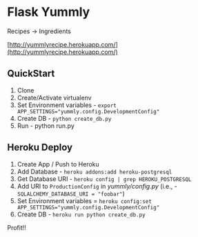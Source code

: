 # Flask Yummly

Recipes -> Ingredients

[http://yummlyrecipe.herokuapp.com/](http://yummlyrecipe.herokuapp.com/)

## QuickStart

1. Clone
1. Create/Activate virtualenv
1. Set Environment variables - `export APP_SETTINGS="yummly.config.DevelopmentConfig"`
1. Create DB - `python create_db.py`
1. Run - python run.py

## Heroku Deploy

1. Create App / Push to Heroku
1. Add Database - `heroku addons:add heroku-postgresql`
1. Get Database URI - `heroku config | grep HEROKU_POSTGRESQL`
1. Add URI to `ProductionConfig` in *yummly/config.py* (i.e., - `SQLALCHEMY_DATABASE_URI = "foobar"`)
1. Set Environment variables = `heroku config:set APP_SETTINGS="yummly.config.DevelopmentConfig"`
1. Create DB - `heroku run python create_db.py`

Profit!!